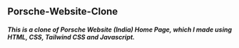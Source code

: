 ## Porsche-Website-Clone
##### This is a clone of Porsche Website (India) Home Page, which I made using HTML, CSS, Tailwind CSS and Javascript.
